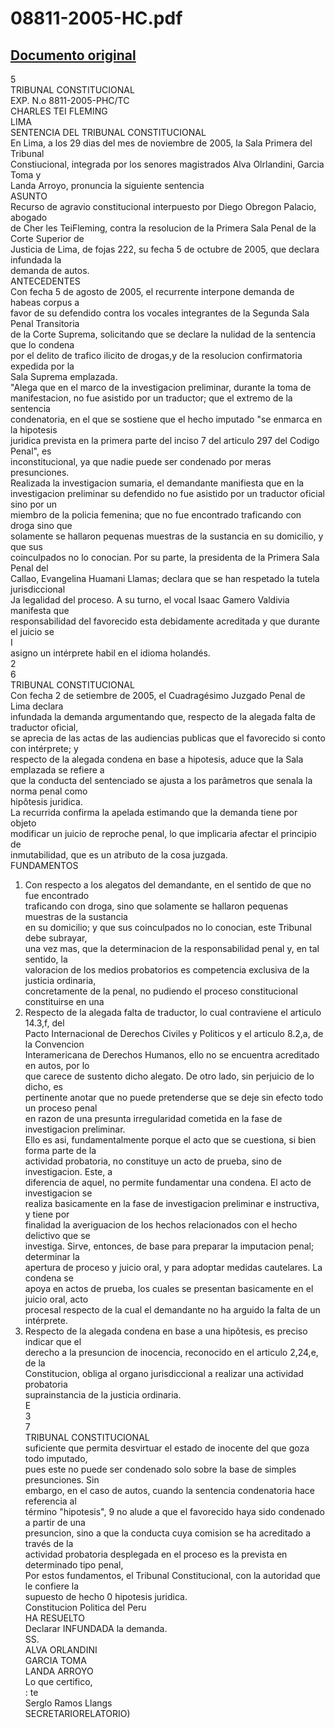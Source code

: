
08811-2005-HC.pdf
=================
  
[Documento original](https://tc.gob.pe/jurisprudencia/2006/08811-2005-HC.pdf)  
---  
5  
TRIBUNAL CONSTITUCIONAL  
EXP. N.o 8811-2005-PHC/TC  
CHARLES TEI FLEMING  
LIMA  
SENTENCIA DEL TRIBUNAL CONSTITUCIONAL  
En Lima, a los 29 dias del mes de noviembre de 2005, la Sala Primera del Tribunal  
Constiucional, integrada por los senores magistrados Alva Olrlandini, Garcia Toma y  
Landa Arroyo, pronuncia la siguiente sentencia  
ASUNTO  
Recurso de agravio constitucional interpuesto por Diego Obregon Palacio, abogado  
de Cher les TeiFleming, contra la resolucion de la Primera Sala Penal de la Corte Superior de  
Justicia de Lima, de fojas 222, su fecha 5 de octubre de 2005, que declara infundada la  
demanda de autos.  
ANTECEDENTES  
Con fecha 5 de agosto de 2005, el recurrente interpone demanda de habeas corpus a  
favor de su defendido contra los vocales integrantes de la Segunda Sala Penal Transitoria  
de la Corte Suprema, solicitando que se declare la nulidad de la sentencia que lo condena  
por el delito de trafico ilicito de drogas,y de la resolucion confirmatoria expedida por la  
Sala Suprema emplazada.  
"Alega que en el marco de la investigacion preliminar, durante la toma de  
manifestacion, no fue asistido por un traductor; que el extremo de la sentencia  
condenatoria, en el que se sostiene que el hecho imputado "se enmarca en la hipotesis  
juridica prevista en la primera parte del inciso 7 del articulo 297 del Codigo Penal", es  
inconstitucional, ya que nadie puede ser condenado por meras presunciones.  
Realizada la investigacion sumaria, el demandante manifiesta que en la  
investigacion preliminar su defendido no fue asistido por un traductor oficial sino por un  
miembro de la policia femenina; que no fue encontrado traficando con droga sino que  
solamente se hallaron pequenas muestras de la sustancia en su domicilio, y que sus  
coinculpados no lo conocian. Por su parte, la presidenta de la Primera Sala Penal del  
Callao, Evangelina Huamani Llamas; declara que se han respetado la tutela jurisdiccional  
Ja legalidad del proceso. A su turno, el vocal Isaac Gamero Valdivia manifesta que  
responsabilidad del favorecido esta debidamente acreditada y que durante el juicio se  
I  
asigno un intérprete habil en el idioma holandés.  
2  
6  
TRIBUNAL CONSTITUCIONAL  
Con fecha 2 de setiembre de 2005, el Cuadragésimo Juzgado Penal de Lima declara  
infundada la demanda argumentando que, respecto de la alegada falta de traductor oficial,  
se aprecia de las actas de las audiencias publicas que el favorecido si conto con intérprete; y  
respecto de la alegada condena en base a hipotesis, aduce que la Sala emplazada se refiere a  
que la conducta del sentenciado se ajusta a los parâmetros que senala la norma penal como  
hipôtesis juridica.  
La recurrida confirma la apelada estimando que la demanda tiene por objeto  
modificar un juicio de reproche penal, lo que implicaria afectar el principio de  
inmutabilidad, que es un atributo de la cosa juzgada.  
FUNDAMENTOS  
1. Con respecto a los alegatos del demandante, en el sentido de que no fue encontrado  
traficando con droga, sino que solamente se hallaron pequenas muestras de la sustancia  
en su domicilio; y que sus coinculpados no lo conocian, este Tribunal debe subrayar,  
una vez mas, que la determinacion de la responsabilidad penal y, en tal sentido, la  
valoracion de los medios probatorios es competencia exclusiva de la justicia ordinaria,  
concretamente de la penal, no pudiendo el proceso constitucional constituirse en una  
2. Respecto de la alegada falta de traductor, lo cual contraviene el articulo 14.3,f, del  
Pacto Internacional de Derechos Civiles y Politicos y el articulo 8.2,a, de la Convencion  
Interamericana de Derechos Humanos, ello no se encuentra acreditado en autos, por lo  
que carece de sustento dicho alegato. De otro lado, sin perjuicio de lo dicho, es  
pertinente anotar que no puede pretenderse que se deje sin efecto todo un proceso penal  
en razon de una presunta irregularidad cometida en la fase de investigacion preliminar.  
Ello es asi, fundamentalmente porque el acto que se cuestiona, si bien forma parte de la  
actividad probatoria, no constituye un acto de prueba, sino de investigacion. Este, a  
diferencia de aquel, no permite fundamentar una condena. El acto de investigacion se  
realiza basicamente en la fase de investigacion preliminar e instructiva, y tiene por  
finalidad la averiguacion de los hechos relacionados con el hecho delictivo que se  
investiga. Sirve, entonces, de base para preparar la imputacion penal; determinar la  
apertura de proceso y juicio oral, y para adoptar medidas cautelares. La condena se  
apoya en actos de prueba, los cuales se presentan basicamente en el juicio oral, acto  
procesal respecto de la cual el demandante no ha arguido la falta de un intérprete.  
3. Respecto de la alegada condena en base a una hipôtesis, es preciso indicar que el  
derecho a la presuncion de inocencia, reconocido en el articulo 2,24,e, de la  
Constitucion, obliga al organo jurisdiccional a realizar una actividad probatoria  
suprainstancia de la justicia ordinaria.  
E  
3  
7  
TRIBUNAL CONSTITUCIONAL  
suficiente que permita desvirtuar el estado de inocente del que goza todo imputado,  
pues este no puede ser condenado solo sobre la base de simples presunciones. Sin  
embargo, en el caso de autos, cuando la sentencia condenatoria hace referencia al  
término "hipotesis", 9 no alude a que el favorecido haya sido condenado a partir de una  
presuncion, sino a que la conducta cuya comision se ha acreditado a través de la  
actividad probatoria desplegada en el proceso es la prevista en determinado tipo penal,  
Por estos fundamentos, el Tribunal Constitucional, con la autoridad que le confiere la  
supuesto de hecho 0 hipotesis juridica.  
Constitucion Politica del Peru  
HA RESUELTO  
Declarar INFUNDADA la demanda.  
SS.  
ALVA ORLANDINI  
GARCIA TOMA  
LANDA ARROYO  
Lo que certifico,  
: te  
Serglo Ramos Llangs  
SECRETARIORELATORIO)